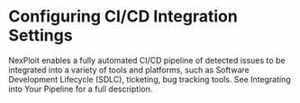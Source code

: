 # Configuring CI/CD Integration Settings
NexPloit enables a fully automated CI/CD pipeline of detected issues to be integrated into a variety of tools and platforms, such as Software Development Lifecycle (SDLC), ticketing, bug tracking tools. See Integrating into Your Pipeline for a full description.
